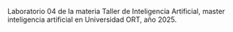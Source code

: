 Laboratorio 04 de la materia Taller de Inteligencia Artificial, master inteligencia artificial en Universidad ORT, año 2025.
